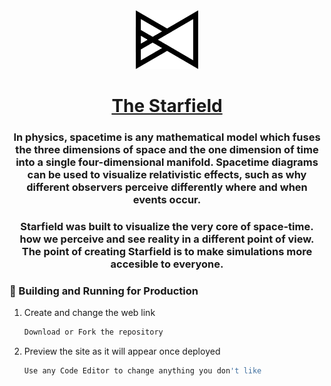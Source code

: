 <div align="center">
  <img alt="Logo" src="https://raw.githubusercontent.com/TheCodingRocket/Starfield/main/images/zid.png" width="100" />
</div>

<h1 align="center">
   <a href="https://editor.p5js.org/4N4NT4/present/mIm8UBZct" target="_blank">The Starfield</a>
</h1>

<h3 align="center">
  In physics, spacetime is any mathematical model which fuses the three dimensions of space and the one dimension of time into a single four-dimensional manifold. Spacetime diagrams can be used to visualize relativistic effects, such as why different observers perceive differently where and when events occur. 
  </h3>

<h3 align="center">
 Starfield was built to visualize the very core of space-time. how we perceive and see reality in a different point of view. The point of creating Starfield is to make simulations more accesible to everyone.
 </h3>

### 🚀 Building and Running for Production

1. Create and change the web link

   ```sh
   Download or Fork the repository
   ```

2. Preview the site as it will appear once deployed

   ```sh
   Use any Code Editor to change anything you don't like
   ```
